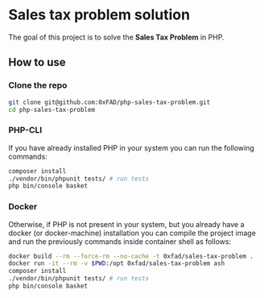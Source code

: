 # Sales tax problem solution
The goal of this project is to solve the **Sales Tax Problem** in PHP.

## How to use
### Clone the repo
```bash
git clone git@github.com:0xFAD/php-sales-tax-problem.git
cd php-sales-tax-problem
```

### PHP-CLI
If you have already installed PHP in your system you can run the following commands:
```bash
composer install
./vendor/bin/phpunit tests/ # run tests
php bin/console basket
```

### Docker
Otherwise, if PHP is not present in your system, but you already have a docker (or docker-machine) installation you can compile the project image and run the previously commands inside container shell as follows:
```bash
docker build --rm --force-rm --no-cache -t 0xfad/sales-tax-problem .
docker run -it --rm -v $PWD:/opt 0xfad/sales-tax-problem ash
composer install
./vendor/bin/phpunit tests/ # run tests
php bin/console basket
```
